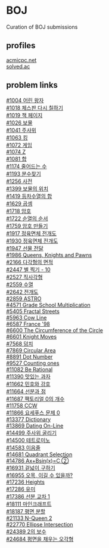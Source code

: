 # BOJ
Curation of BOJ submissions

## profiles

[acmicpc.net](https://www.acmicpc.net/user/wanderkind)<br>
[solved.ac](https://solved.ac/profile/wanderkind)<br>

## problem links

[#1004 어린 왕자](https://www.acmicpc.net/problem/1004)<br>
[#1018 체스판 다시 칠하기](https://www.acmicpc.net/problem/1018)<br>
[#1019 책 페이지](https://www.acmicpc.net/problem/1019)<br>
[#1026 보물](https://www.acmicpc.net/problem/1026)<br>
[#1041 주사위](https://www.acmicpc.net/problem/1041)<br>
[#1063 킹](https://www.acmicpc.net/problem/1063)<br>
[#1072 게임](https://www.acmicpc.net/problem/1072)<br>
[#1074 Z](https://www.acmicpc.net/problem/1074)<br>
[#1081 합](https://www.acmicpc.net/problem/1081)<br>
[#1174 줄어드는 수](https://www.acmicpc.net/problem/1174)<br>
[#1193 분수찾기](https://www.acmicpc.net/problem/1193)<br>
[#1256 사전](https://www.acmicpc.net/problem/1256)<br>
[#1399 보물의 위치](https://www.acmicpc.net/problem/1399)<br>
[#1419 등차수열의 합](https://www.acmicpc.net/problem/1419)<br>
[#1629 곱셈](https://www.acmicpc.net/problem/1629)<br>
[#1718 암호](https://www.acmicpc.net/problem/1718)<br>
[#1722 순열의 순서](https://www.acmicpc.net/problem/1722)<br>
[#1759 암호 만들기](https://www.acmicpc.net/problem/1759)<br>
[#1917 정육면체 전개도](https://www.acmicpc.net/problem/1917)<br>
[#1930 정육면체 전개도](https://www.acmicpc.net/problem/1930)<br>
[#1947 선물 전달](https://www.acmicpc.net/problem/1947)<br>
[#1986 Queens, Knights and Pawns](https://www.acmicpc.net/problem/1986)<br>
[#2166 다각형의 면적](https://www.acmicpc.net/problem/2166)<br>
[#2447 별 찍기 - 10](https://www.acmicpc.net/problem/2447)<br>
[#2527 직사각형](https://www.acmicpc.net/problem/2527)<br>
[#2559 수열](https://www.acmicpc.net/problem/2559)<br>
[#2642 전개도](https://www.acmicpc.net/problem/2642)<br>
[#2859 ASTRO](https://www.acmicpc.net/problem/2859)<br>
[#4571 Grade School Multiplication](https://www.acmicpc.net/problem/4571)<br>
[#5405 Fractal Streets](https://www.acmicpc.net/problem/5405)<br>
[#5963 Cow Line](https://www.acmicpc.net/problem/5963)<br>
[#6587 France '98](https://www.acmicpc.net/problem/6587)<br>
[#6600 The Circumference of the Circle](https://www.acmicpc.net/problem/6600)<br>
[#6601 Knight Moves](https://www.acmicpc.net/problem/6601)<br>
[#7568 덩치](https://www.acmicpc.net/problem/7568)<br>
[#7869 Circular Area](https://www.acmicpc.net/problem/7869)<br>
[#8891 Dot Number](https://www.acmicpc.net/problem/8891)<br>
[#9527 Counting ones](https://www.acmicpc.net/problem/9527)<br>
[#11082 Be Rational](https://www.acmicpc.net/problem/11082)<br>
[#11390 맛있는 과자](https://www.acmicpc.net/problem/11390)<br>
[#11662 민호와 강호](https://www.acmicpc.net/problem/11662)<br>
[#11664 선분과 점](https://www.acmicpc.net/problem/11664)<br>
[#11687 팩토리얼 0의 개수](https://www.acmicpc.net/problem/11687)<br>
[#11758 CCW](https://www.acmicpc.net/problem/11758)<br>
[#11866 요세푸스 문제 0](https://www.acmicpc.net/problem/11866)<br>
[#13377 Dictionary](https://www.acmicpc.net/problem/13377)<br>
[#13869 Dating On-Line](https://www.acmicpc.net/problem/13869)<br>
[#14499 주사위 굴리기](https://www.acmicpc.net/problem/14499)<br>
[#14500 테트로미노](https://www.acmicpc.net/problem/14500)<br>
[#14583 이음줄](https://www.acmicpc.net/problem/14583)<br>
[#14681 Quadrant Selection](https://www.acmicpc.net/problem/14681)<br>
[#14786 Ax+Bsin(x)=C ②](https://www.acmicpc.net/problem/14786)<br>
[#16931 겉넓이 구하기](https://www.acmicpc.net/problem/16931)<br>
[#16955 오목, 이길 수 있을까?](https://www.acmicpc.net/problem/16955)<br>
[#17236 Heights](https://www.acmicpc.net/problem/17236)<br>
[#17286 유미](https://www.acmicpc.net/problem/17286)<br>
[#17386 선분 교차 1](https://www.acmicpc.net/problem/17386)<br>
[#18111 마인크래프트](https://www.acmicpc.net/problem/18111)<br>
[#18187 평면 분할](https://www.acmicpc.net/problem/18187)<br>
[#21133 N-Queen 2](https://www.acmicpc.net/problem/21133)<br>
[#22770 Ellipse Intersection](https://www.acmicpc.net/problem/22770)<br>
[#24389 2의 보수](https://www.acmicpc.net/problem/24389)<br>
[#24684 평면을 채우는 오각형](https://www.acmicpc.net/problem/24684)<br>
